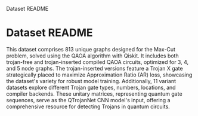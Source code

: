 Dataset README

# Dataset README

This dataset comprises 813 unique graphs designed for the Max-Cut problem, solved using the QAOA algorithm with Qiskit. It includes both trojan-free and trojan-inserted compiled QAOA circuits, optimized for 3, 4, and 5 node graphs. The trojan-inserted versions feature a Trojan X gate strategically placed to maximize Approximation Ratio (AR) loss, showcasing the dataset's variety for robust model training. Additionally, 11 variant datasets explore different Trojan gate types, numbers, locations, and compiler backends. These unitary matrices, representing quantum gate sequences, serve as the QTrojanNet CNN model's input, offering a comprehensive resource for detecting Trojans in quantum circuits.
